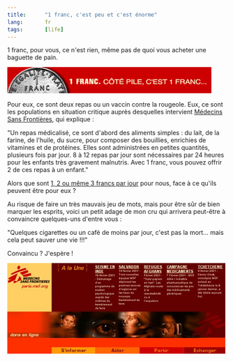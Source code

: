 ```yaml
---
title:      "1 franc, c'est peu et c'est énorme"
lang:       fr
tags:       [life]
---
```


1 franc, pour vous, ce n'est rien, même pas de quoi vous acheter une baguette de pain.

![](medecins-sans-frontieres-1-franc-par-jour.gif "[1 franc par jour](http://www.1francparjour.net/)")

Pour eux, ce sont deux repas ou un vaccin contre la rougeole. Eux, ce sont les populations en situation critique auprès desquelles intervient [Médecins Sans Frontières](http://www.msf.org/), qui explique :

"Un repas médicalisé, ce sont d'abord des aliments simples : du lait, de la farine, de l'huile, du sucre, pour composer des bouillies, enrichies de vitamines et de protéines. Elles sont administrées en petites quantités, plusieurs fois par jour. 8 à 12 repas par jour sont nécessaires par 24 heures pour les enfants très gravement malnutris. Avec 1 franc, vous pouvez offrir 2 de ces repas à un enfant."

Alors que sont [1, 2 ou même 3 francs par jour](http://www.1francparjour.net/) pour nous, face à ce qu'ils peuvent être pour eux ?

Au risque de faire un très mauvais jeu de mots, mais pour être sûr de bien marquer les esprits, voici un petit adage de mon cru qui arrivera peut-être à convaincre quelques-uns d'entre vous :

"Quelques cigarettes ou un café de moins par jour, c'est pas la mort… mais cela peut sauver une vie !!!"

Convaincu ? J'espère !

![](medecins-sans-frontieres.jpg "Médecins Sans Frontières")
